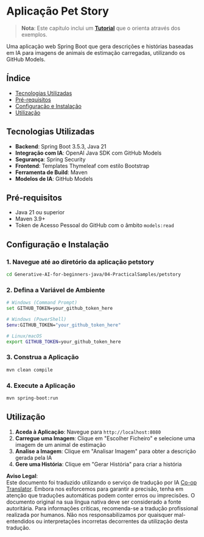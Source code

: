<!--
CO_OP_TRANSLATOR_METADATA:
{
  "original_hash": "c1ac1fbe111c9882e869f1453b915a17",
  "translation_date": "2025-07-25T09:21:37+00:00",
  "source_file": "04-PracticalSamples/petstory/README.md",
  "language_code": "pt"
}
-->
# Aplicação Pet Story

>**Nota**: Este capítulo inclui um [**Tutorial**](./TUTORIAL.md) que o orienta através dos exemplos.

Uma aplicação web Spring Boot que gera descrições e histórias baseadas em IA para imagens de animais de estimação carregadas, utilizando os GitHub Models.

## Índice

- [Tecnologias Utilizadas](../../../../04-PracticalSamples/petstory)
- [Pré-requisitos](../../../../04-PracticalSamples/petstory)
- [Configuração e Instalação](../../../../04-PracticalSamples/petstory)
- [Utilização](../../../../04-PracticalSamples/petstory)

## Tecnologias Utilizadas

- **Backend**: Spring Boot 3.5.3, Java 21
- **Integração com IA**: OpenAI Java SDK com GitHub Models
- **Segurança**: Spring Security
- **Frontend**: Templates Thymeleaf com estilo Bootstrap
- **Ferramenta de Build**: Maven
- **Modelos de IA**: GitHub Models

## Pré-requisitos

- Java 21 ou superior
- Maven 3.9+
- Token de Acesso Pessoal do GitHub com o âmbito `models:read`

## Configuração e Instalação

### 1. Navegue até ao diretório da aplicação petstory
```bash
cd Generative-AI-for-beginners-java/04-PracticalSamples/petstory
```

### 2. Defina a Variável de Ambiente
   ```bash
   # Windows (Command Prompt)
   set GITHUB_TOKEN=your_github_token_here
   
   # Windows (PowerShell)
   $env:GITHUB_TOKEN="your_github_token_here"
   
   # Linux/macOS
   export GITHUB_TOKEN=your_github_token_here
   ```

### 3. Construa a Aplicação
```bash
mvn clean compile
```

### 4. Execute a Aplicação
```bash
mvn spring-boot:run
```

## Utilização

1. **Aceda à Aplicação**: Navegue para `http://localhost:8080`
2. **Carregue uma Imagem**: Clique em "Escolher Ficheiro" e selecione uma imagem de um animal de estimação
3. **Analise a Imagem**: Clique em "Analisar Imagem" para obter a descrição gerada pela IA
4. **Gere uma História**: Clique em "Gerar História" para criar a história

**Aviso Legal**:  
Este documento foi traduzido utilizando o serviço de tradução por IA [Co-op Translator](https://github.com/Azure/co-op-translator). Embora nos esforcemos para garantir a precisão, tenha em atenção que traduções automáticas podem conter erros ou imprecisões. O documento original na sua língua nativa deve ser considerado a fonte autoritária. Para informações críticas, recomenda-se a tradução profissional realizada por humanos. Não nos responsabilizamos por quaisquer mal-entendidos ou interpretações incorretas decorrentes da utilização desta tradução.